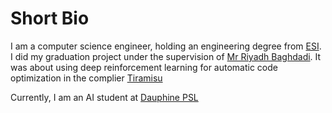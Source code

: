 # Short Bio

I am a computer science engineer, holding an engineering degree from [ESI](https://www.esi.dz). I did my graduation project under the supervision of [Mr Riyadh Baghdadi](https://people.csail.mit.edu/baghdadi/). It was about using deep reinforcement learning for automatic code optimization in the complier [Tiramisu](https://tiramisu-compiler.org/)


Currently, I am an AI student at [Dauphine PSL](https://dauphine.psl.eu/) 
